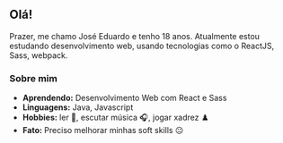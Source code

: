 ## Olá!

Prazer, me chamo José Eduardo e tenho 18 anos. Atualmente estou estudando desenvolvimento web, usando tecnologias como o ReactJS, Sass, webpack.

### Sobre mim

-  **Aprendendo:** Desenvolvimento Web com React e Sass
-  **Linguagens:** Java, Javascript
-  **Hobbies:** ler :closed_book:, escutar música :headphones:, jogar xadrez :chess_pawn:
-  **Fato:** Preciso melhorar minhas soft skills :neutral_face:

